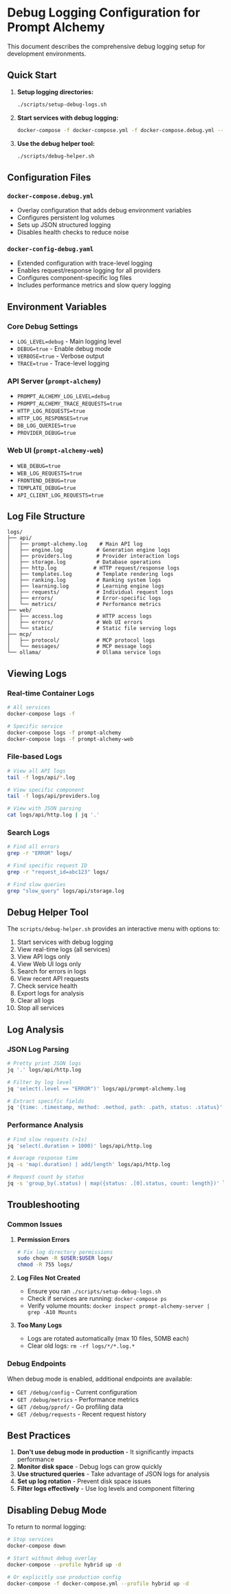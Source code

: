 # Debug Logging Configuration for Prompt Alchemy

This document describes the comprehensive debug logging setup for development environments.

## Quick Start

1. **Setup logging directories:**
   ```bash
   ./scripts/setup-debug-logs.sh
   ```

2. **Start services with debug logging:**
   ```bash
   docker-compose -f docker-compose.yml -f docker-compose.debug.yml --profile hybrid up
   ```

3. **Use the debug helper tool:**
   ```bash
   ./scripts/debug-helper.sh
   ```

## Configuration Files

### `docker-compose.debug.yml`
- Overlay configuration that adds debug environment variables
- Configures persistent log volumes
- Sets up JSON structured logging
- Disables health checks to reduce noise

### `docker-config-debug.yaml`
- Extended configuration with trace-level logging
- Enables request/response logging for all providers
- Configures component-specific log files
- Includes performance metrics and slow query logging

## Environment Variables

### Core Debug Settings
- `LOG_LEVEL=debug` - Main logging level
- `DEBUG=true` - Enable debug mode
- `VERBOSE=true` - Verbose output
- `TRACE=true` - Trace-level logging

### API Server (`prompt-alchemy`)
- `PROMPT_ALCHEMY_LOG_LEVEL=debug`
- `PROMPT_ALCHEMY_TRACE_REQUESTS=true`
- `HTTP_LOG_REQUESTS=true`
- `HTTP_LOG_RESPONSES=true`
- `DB_LOG_QUERIES=true`
- `PROVIDER_DEBUG=true`

### Web UI (`prompt-alchemy-web`)
- `WEB_DEBUG=true`
- `WEB_LOG_REQUESTS=true`
- `FRONTEND_DEBUG=true`
- `TEMPLATE_DEBUG=true`
- `API_CLIENT_LOG_REQUESTS=true`

## Log File Structure

```
logs/
├── api/
│   ├── prompt-alchemy.log    # Main API log
│   ├── engine.log           # Generation engine logs
│   ├── providers.log        # Provider interaction logs
│   ├── storage.log          # Database operations
│   ├── http.log            # HTTP request/response logs
│   ├── templates.log        # Template rendering logs
│   ├── ranking.log          # Ranking system logs
│   ├── learning.log         # Learning engine logs
│   ├── requests/            # Individual request logs
│   ├── errors/              # Error-specific logs
│   └── metrics/             # Performance metrics
├── web/
│   ├── access.log           # HTTP access logs
│   ├── errors/              # Web UI errors
│   └── static/              # Static file serving logs
├── mcp/
│   ├── protocol/            # MCP protocol logs
│   └── messages/            # MCP message logs
└── ollama/                  # Ollama service logs
```

## Viewing Logs

### Real-time Container Logs
```bash
# All services
docker-compose logs -f

# Specific service
docker-compose logs -f prompt-alchemy
docker-compose logs -f prompt-alchemy-web
```

### File-based Logs
```bash
# View all API logs
tail -f logs/api/*.log

# View specific component
tail -f logs/api/providers.log

# View with JSON parsing
cat logs/api/http.log | jq '.'
```

### Search Logs
```bash
# Find all errors
grep -r "ERROR" logs/

# Find specific request ID
grep -r "request_id=abc123" logs/

# Find slow queries
grep "slow_query" logs/api/storage.log
```

## Debug Helper Tool

The `scripts/debug-helper.sh` provides an interactive menu with options to:

1. Start services with debug logging
2. View real-time logs (all services)
3. View API logs only
4. View Web UI logs only
5. Search for errors in logs
6. View recent API requests
7. Check service health
8. Export logs for analysis
9. Clear all logs
10. Stop all services

## Log Analysis

### JSON Log Parsing
```bash
# Pretty print JSON logs
jq '.' logs/api/http.log

# Filter by log level
jq 'select(.level == "ERROR")' logs/api/prompt-alchemy.log

# Extract specific fields
jq '{time: .timestamp, method: .method, path: .path, status: .status}' logs/api/http.log
```

### Performance Analysis
```bash
# Find slow requests (>1s)
jq 'select(.duration > 1000)' logs/api/http.log

# Average response time
jq -s 'map(.duration) | add/length' logs/api/http.log

# Request count by status
jq -s 'group_by(.status) | map({status: .[0].status, count: length})' logs/api/http.log
```

## Troubleshooting

### Common Issues

1. **Permission Errors**
   ```bash
   # Fix log directory permissions
   sudo chown -R $USER:$USER logs/
   chmod -R 755 logs/
   ```

2. **Log Files Not Created**
   - Ensure you ran `./scripts/setup-debug-logs.sh`
   - Check if services are running: `docker-compose ps`
   - Verify volume mounts: `docker inspect prompt-alchemy-server | grep -A10 Mounts`

3. **Too Many Logs**
   - Logs are rotated automatically (max 10 files, 50MB each)
   - Clear old logs: `rm -rf logs/*/*.log.*`

### Debug Endpoints

When debug mode is enabled, additional endpoints are available:

- `GET /debug/config` - Current configuration
- `GET /debug/metrics` - Performance metrics
- `GET /debug/pprof/` - Go profiling data
- `GET /debug/requests` - Recent request history

## Best Practices

1. **Don't use debug mode in production** - It significantly impacts performance
2. **Monitor disk space** - Debug logs can grow quickly
3. **Use structured queries** - Take advantage of JSON logs for analysis
4. **Set up log rotation** - Prevent disk space issues
5. **Filter logs effectively** - Use log levels and component filtering

## Disabling Debug Mode

To return to normal logging:

```bash
# Stop services
docker-compose down

# Start without debug overlay
docker-compose --profile hybrid up -d

# Or explicitly use production config
docker-compose -f docker-compose.yml --profile hybrid up -d
```